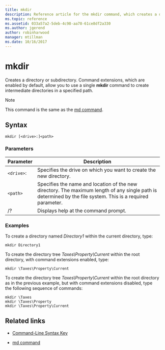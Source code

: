 ```yaml
---
title: mkdir
description: Reference article for the mkdir command, which creates a directory or subdirectory.
ms.topic: reference
ms.assetid: 033a57a2-5deb-4c98-aa78-61ce8df2a330
ms.author: jgerend
author: robinharwood
manager: mtillman
ms.date: 10/16/2017
---
```


# mkdir

Creates a directory or subdirectory. Command extensions, which are enabled by default, allow you to use a single **mkdir** command to create intermediate directories in a specified path.

> [!NOTE]
> This command is the same as the [md command](md.md).

## Syntax

```
mkdir [<drive>:]<path>
```

### Parameters

| Parameter | Description |
| --------- | ----------- |
| `<drive>`: | Specifies the drive on which you want to create the new directory. |
| `<path>` | Specifies the name and location of the new directory. The maximum length of any single path is determined by the file system. This is a required parameter. |
| /? | Displays help at the command prompt. |

### Examples

To create a directory named *Directory1* within the current directory, type:

```
mkdir Directory1
```

To create the directory tree *Taxes\Property\Current* within the root directory, with command extensions enabled, type:

```
mkdir \Taxes\Property\Current
```

To create the directory tree *Taxes\Property\Current* within the root directory as in the previous example, but with command extensions disabled, type the following sequence of commands:

```
mkdir \Taxes
mkdir \Taxes\Property
mkdir \Taxes\Property\Current
```

## Related links

- [Command-Line Syntax Key](command-line-syntax-key.md)

- [md command](md.md)
